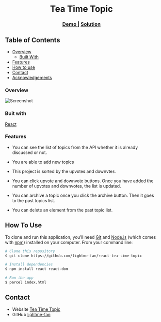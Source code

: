 <h1 align="center">Tea Time Topic</h1>

<div align="center">
  <h3>
    <a href="https://fanilo-tea-time-topic.netlify.app/">
      Demo
    </a>
    <span> | </span>
    <a href="https://github.com/lightme-fan/react-tea-time-topic">
      Solution
    </a>
  </h3>
</div>

## Table of Contents

-   [Overview](#overview)
    -   [Built With](#built-with)
-   [Features](#features)
-   [How to use](#how-to-use)
-   [Contact](#contact)
-   [Acknowledgements](#acknowledgements)


### Overview
![Screenshot](https://bit.ly/3qTgdc2)

### Buit with
[React](https://reactjs.org/)

### Features
-   You can see the list of topics from the API whether it is already discussed or not.

-   You are able to add new topics

-   This project is sorted by the upvotes and downvtes.

-   You can click upvote and downvote buttons. Once you have added the number of upvotes and downvotes, the list is updated.

-   You can archive a topic once you click the archive button. Then it goes to the past topics list.

-   You can delete an element from the past topic list.

## How To Use

<!-- Example: -->

To clone and run this application, you'll need [Git](https://git-scm.com) and [Node.js](https://nodejs.org/en/download/) (which comes with [npm](http://npmjs.com)) installed on your computer. From your command line:

```bash
# Clone this repository
$ git clone https://github.com/lightme-fan/react-tea-time-topic

# Install dependencies
$ npm install react react-dom 

# Run the app
$ parcel index.html
```

## Contact

-   Website [Tea Time Topic](https://fanilo-tea-time-topic.netlify.app/)
-   GitHub [lightme-fan](https://{github.com/lightme-fan})
